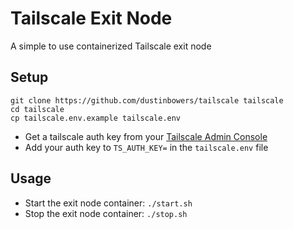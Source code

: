 # Tailscale Exit Node

A simple to use containerized Tailscale exit node

## Setup

```
git clone https://github.com/dustinbowers/tailscale tailscale
cd tailscale
cp tailscale.env.example tailscale.env
```
- Get a tailscale auth key from your [Tailscale Admin Console](https://login.tailscale.com/admin)
- Add your auth key to `TS_AUTH_KEY=` in the `tailscale.env` file

## Usage

- Start the exit node container: `./start.sh`
- Stop the exit node container: `./stop.sh`


